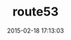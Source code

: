 ---
layout: post
title:  "route53"
repo:   "pcorliss/ruby_route_53"
date:   2015-02-18 17:13:03
gemurl: http://github.com/pcorliss/ruby_route_53
---